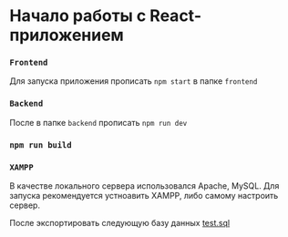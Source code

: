 # Начало работы с React-приложением

### `Frontend`

Для запуска приложения прописать  `npm start` в папке `frontend`

### `Backend`

После в папке `backend` прописать `npm run dev`

### `npm run build`

### `XAMPP`

В качестве локального сервера использовался Apache, MySQL. Для запуска рекомендуется устноавить XAMPP, либо самому настроить сервер.

После экспортировать следующую базу данных [test.sql](https://github.com/Charles-D7625/todoapp/releases/tag/Database)

